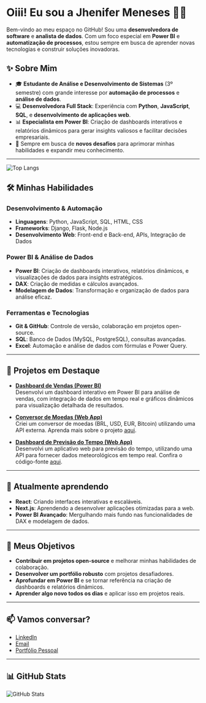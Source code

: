 # Oiii! Eu sou a Jhenifer Meneses 👩‍💻

Bem-vindo ao meu espaço no GitHub! Sou uma  **desenvolvedora de software** e **analista de dados**. Com um foco especial em **Power BI** e **automatização de processos**, estou sempre em busca de aprender novas tecnologias e construir soluções inovadoras.

## ✨ Sobre Mim

- 🎓 **Estudante de Análise e Desenvolvimento de Sistemas** (3º semestre) com grande interesse por **automação de processos** e **análise de dados**.
- 💻 **Desenvolvedora Full Stack**: Experiência com **Python**, **JavaScript**, **SQL**, e **desenvolvimento de aplicações web**.
- 📊 **Especialista em Power BI**: Criação de dashboards interativos e relatórios dinâmicos para gerar insights valiosos e facilitar decisões empresariais.
- 🚀 Sempre em busca de **novos desafios** para aprimorar minhas habilidades e expandir meu conhecimento.

---

![Top Langs](https://github-readme-stats.vercel.app/api/top-langs/?username=JheniferFM&layout=compact&theme=jolly)

## 🛠 Minhas Habilidades

### Desenvolvimento & Automação
- **Linguagens**: Python, JavaScript, SQL, HTML, CSS
- **Frameworks**: Django, Flask, Node.js
- **Desenvolvimento Web**: Front-end e Back-end, APIs, Integração de Dados

### Power BI & Análise de Dados
- **Power BI**: Criação de dashboards interativos, relatórios dinâmicos, e visualizações de dados para insights estratégicos.
- **DAX**: Criação de medidas e cálculos avançados.
- **Modelagem de Dados**: Transformação e organização de dados para análise eficaz.

### Ferramentas e Tecnologias
- **Git & GitHub**: Controle de versão, colaboração em projetos open-source.
- **SQL**: Banco de Dados (MySQL, PostgreSQL), consultas avançadas.
- **Excel**: Automação e análise de dados com fórmulas e Power Query.

---

## 📖 Projetos em Destaque

- **[Dashboard de Vendas (Power BI)](https://github.com/jheniferfm/Dashboard-Vendas)**  
  Desenvolvi um dashboard interativo em Power BI para análise de vendas, com integração de dados em tempo real e gráficos dinâmicos para visualização detalhada de resultados.

- **[Conversor de Moedas (Web App)](https://jheniferfm.github.io/Conversor-de-moedas/)**  
  Criei um conversor de moedas (BRL, USD, EUR, Bitcoin) utilizando uma API externa. Aprenda mais sobre o projeto [aqui](https://github.com/jheniferfm/Conversor-de-moedas).

- **[Dashboard de Previsão do Tempo (Web App)](https://jheniferfm.github.io/Previs-o-do-tempo/)**  
  Desenvolvi um aplicativo web para previsão do tempo, utilizando uma API para fornecer dados meteorológicos em tempo real. Confira o código-fonte [aqui](https://github.com/jheniferfm/Previs-o-do-tempo).

---

## 🌱 Atualmente aprendendo

- **React**: Criando interfaces interativas e escaláveis.
- **Next.js**: Aprendendo a desenvolver aplicações otimizadas para a web.
- **Power BI Avançado**: Mergulhando mais fundo nas funcionalidades de DAX e modelagem de dados.

---

## 🎯 Meus Objetivos

- **Contribuir em projetos open-source** e melhorar minhas habilidades de colaboração.
- **Desenvolver um portfólio robusto** com projetos desafiadores.
- **Aprofundar em Power BI** e se tornar referência na criação de dashboards e relatórios dinâmicos.
- **Aprender algo novo todos os dias** e aplicar isso em projetos reais.

---

## 📫 Vamos conversar?

- [LinkedIn](https://www.linkedin.com/in/jhenifer-meneses-98293b300)  
- [Email](https://mail.google.com/mail/u/0/#inbox?compose=CllgCJTNHnvSsbgdgdFQKnHGcBkgkpFqhlfsJPRbGnqHjJWxGnnvwMPgWpjWGcwZJJCwwZpRTcL)
- [Portfólio Pessoal](https://jheniferfm.github.io/Portf-lio/)

---

## 📊 GitHub Stats

![GitHub Stats](https://github-readme-stats.vercel.app/api?username=JheniferFM&show_icons=true&hide_title=true&count_private=true&include_all_commits=true&theme=jolly)
